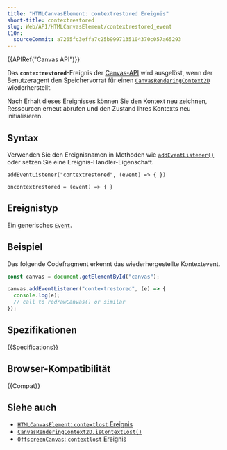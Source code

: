 ```yaml
---
title: "HTMLCanvasElement: contextrestored Ereignis"
short-title: contextrestored
slug: Web/API/HTMLCanvasElement/contextrestored_event
l10n:
  sourceCommit: a7265fc3effa7c25b9997135104370c057a65293
---
```


{{APIRef("Canvas API")}}

Das **`contextrestored`**-Ereignis der [Canvas-API](/de/docs/Web/API/Canvas_API) wird ausgelöst, wenn der Benutzeragent den Speichervorrat für einen [`CanvasRenderingContext2D`](/de/docs/Web/API/CanvasRenderingContext2D) wiederherstellt.

Nach Erhalt dieses Ereignisses können Sie den Kontext neu zeichnen, Ressourcen erneut abrufen und den Zustand Ihres Kontexts neu initialisieren.

## Syntax

Verwenden Sie den Ereignisnamen in Methoden wie [`addEventListener()`](/de/docs/Web/API/EventTarget/addEventListener) oder setzen Sie eine Ereignis-Handler-Eigenschaft.

```js-nolint
addEventListener("contextrestored", (event) => { })

oncontextrestored = (event) => { }
```

## Ereignistyp

Ein generisches [`Event`](/de/docs/Web/API/Event).

## Beispiel

Das folgende Codefragment erkennt das wiederhergestellte Kontextevent.

```js
const canvas = document.getElementById("canvas");

canvas.addEventListener("contextrestored", (e) => {
  console.log(e);
  // call to redrawCanvas() or similar
});
```

## Spezifikationen

{{Specifications}}

## Browser-Kompatibilität

{{Compat}}

## Siehe auch

- [`HTMLCanvasElement`: `contextlost` Ereignis](/de/docs/Web/API/HTMLCanvasElement/contextlost_event)
- [`CanvasRenderingContext2D.isContextLost()`](/de/docs/Web/API/CanvasRenderingContext2D/isContextLost)
- [`OffscreenCanvas`: `contextlost` Ereignis](/de/docs/Web/API/OffscreenCanvas/contextlost_event)
